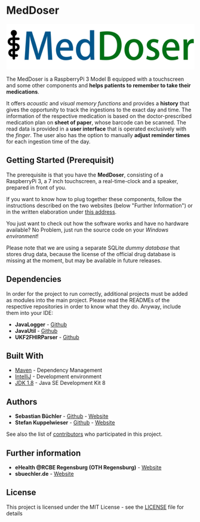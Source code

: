 # MedDoser

![alt text](https://raw.githubusercontent.com/TeamDF14/MedDoser/master/src/main/resources/images/logo_meddoser.png "MedDoser Logo (TeamDF14)")


The MedDoser is a RaspberryPi 3 Model B  equipped with a touchscreen and some other components and **helps patients to remember to take their medications**.

It offers *acoustic* and *visual memory functions* and provides a **history** that gives the opportunity to track the ingestions to the exact day and time. The information of the respective medication is based on the doctor-prescribed medication plan on **sheet of paper**, whose barcode can be scanned. The read data is provided in a **user interface** that is operated exclusively with the *finger*. The user also has the option to manually **adjust reminder times** for each ingestion time of the day.

## Getting Started (Prerequisit)

The prerequisite is that you have the **MedDoser**, consisting of a RaspberryPi 3, a 7 inch touchscreen, a real-time-clock and a speaker, prepared in front of you.

If you want to know how to plug together these components, follow the instructions described on the two websites (below "Further Information") or in the written elaboration under [this address](#).

You just want to check out how the software works and have no hardware available? No Problem, just run the source code on your *Windows environment*!

Please note that we are using a separate SQLite *dummy database* that stores drug data, because the license of the official drug database is missing at the moment, but may be available in future releases.

## Dependencies

In order for the project to run correctly, additional projects must be added as modules into the main project. Please read the READMEs of the respective repositories in order to know what they do. Anyway, include them into your IDE:

* **JavaLogger** - [Github](https://github.com/StefanKuppelwieser/JavaLogger)
* **JavaUtil** - [Github](https://github.com/TeamDF14/JavaUtil)
* **UKF2FHIRParser** - [Github](https://github.com/TeamDF14/UKF2FHIRParser)

## Built With

* [Maven](https://maven.apache.org/) - Dependency Management
* [IntelliJ](https://www.jetbrains.com/idea) - Development environment
* [JDK 1.8](http://www.oracle.com/technetwork/java/javase/downloads/jdk8-downloads-2133151.html) - Java SE Development Kit 8

## Authors

* **Sebastian Büchler** - [Github](https://github.com/sebikolon) - [Website](https://wwww.sbuechler.de)
* **Stefan Kuppelwieser** - [Github](https://github.com/StefanKuppelwieser) - [Website](https://wwww.kuppelwieser.net)

See also the list of [contributors](https://github.com/TeamDF14/MedDoser/graphs/contributors) who participated in this project.

## Further information

* **eHealth @RCBE Regensburg (OTH Regensburg)** - [Website](https://ehealth.rcbe.de/2018/04/27/meddoser-medikationsplan-auf-dem-raspberry-pi/)
* **sbuechler.de** - [Website](https://sbuechler.de/projekte/hardware/87-meddoser)


## License

This project is licensed under the MIT License - see the [LICENSE](LICENSE) file for details
